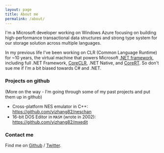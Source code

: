 ```yaml
---
layout: page
title: About me
permalink: /about/
---
```


I'm a Microsoft developer working on Windows Azure focusing on building high-performance transactional data structures and strong type system for our storage solution across multiple languages. 

In my previous life I've been working on CLR (Common Language Runtime) for ~10 years, the virtual machine that powers Microsoft [.NET framework](http://dot.net), including full .NET Framework, [CoreCLR](https://github.com/dotnet/coreclr), .NET Native, and [CoreRT](https://github.com/dotnet/corert). So don't sue me if I'm a bit biased towards C# and .NET. 

### Projects on github

(More on the way - I'm going through some of my past projects and put them up in github)

* Cross-platform NES emulator in C++: https://github.com/yizhang82/neschan
* 16-bit DOS Editor in `MASM` (wrote in 2002): https://github.com/yizhang82/mxedit 

### Contact me

Find me on [Github][github] / [Twitter][Twitter]. 

[github]: https://github.com/yizhang82
[twitter]: https://twitter.com/yizhang82
